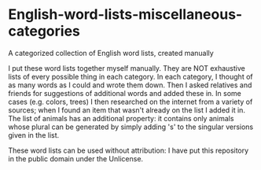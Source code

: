 # English-word-lists-miscellaneous-categories
A categorized collection of English word lists, created manually

I put these word lists together myself manually. They are NOT exhaustive lists of every possible thing in each category. In each category, I thought of as many words as I could and wrote them down. Then I asked relatives and friends for suggestions of additional words and added these in. In some cases (e.g. colors, trees) I then researched on the internet from a variety of sources; when I found an item that wasn't already on the list I added it in. The list of animals has an additional property: it contains only animals whose plural can be generated by simply adding 's' to the singular versions given in the list.

These word lists can be used without attribution: I have put this repository in the public domain under the Unlicense. 
